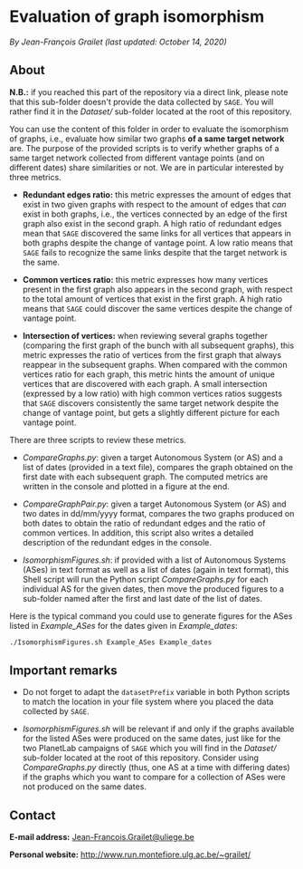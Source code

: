# Evaluation of graph isomorphism

*By Jean-François Grailet (last updated: October 14, 2020)*

## About

**N.B.:** if you reached this part of the repository via a direct link, please note that this 
sub-folder doesn't provide the data collected by `SAGE`. You will rather find it in the 
*Dataset/* sub-folder located at the root of this repository.

You can use the content of this folder in order to evaluate the isomorphism of graphs, i.e., 
evaluate how similar two graphs **of a same target network** are. The purpose of the provided 
scripts is to verify whether graphs of a same target network collected from different vantage 
points (and on different dates) share similarities or not. We are in particular interested by 
three metrics.

* **Redundant edges ratio:** this metric expresses the amount of edges that exist in two given 
  graphs with respect to the amount of edges that _can_ exist in both graphs, i.e., the vertices 
  connected by an edge of the first graph also exist in the second graph. A high ratio of 
  redundant edges mean that `SAGE` discovered the same links for all vertices that appears in 
  both graphs despite the change of vantage point. A low ratio means that `SAGE` fails to 
  recognize the same links despite that the target network is the same.

* **Common vertices ratio:** this metric expresses how many vertices present in the first graph 
  also appears in the second graph, with respect to the total amount of vertices that exist in 
  the first graph. A high ratio means that `SAGE` could discover the same vertices despite the 
  change of vantage point.

* **Intersection of vertices:** when reviewing several graphs together (comparing the first 
  graph of the bunch with all subsequent graphs), this metric expresses the ratio of vertices 
  from the first graph that always reappear in the subsequent graphs. When compared with the 
  common vertices ratio for each graph, this metric hints the amount of unique vertices that 
  are discovered with each graph. A small intersection (expressed by a low ratio) with high 
  common vertices ratios suggests that `SAGE` discovers consistently the same target network 
  despite the change of vantage point, but gets a slightly different picture for each vantage 
  point.

There are three scripts to review these metrics.

* _CompareGraphs.py_: given a target Autonomous System (or AS) and a list of dates (provided in 
  a text file), compares the graph obtained on the first date with each subsequent graph. The 
  computed metrics are written in the console and plotted in a figure at the end.

* _CompareGraphPair.py_: given a target Autonomous System (or AS) and two dates in dd/mm/yyyy 
  format, compares the two graphs produced on both dates to obtain the ratio of redundant edges 
  and the ratio of common vertices. In addition, this script also writes a detailed description 
  of the redundant edges in the console.

* _IsomorphismFigures.sh_: if provided with a list of Autonomous Systems (ASes) in text format 
  as well as a list of dates (again in text format), this Shell script will run the Python script 
  _CompareGraphs.py_ for each individual AS for the given dates, then move the produced figures 
  to a sub-folder named after the first and last date of the list of dates.

Here is the typical command you could use to generate figures for the ASes listed in 
_Example\_ASes_ for the dates given in _Example\_dates_:

```sh
./IsomorphismFigures.sh Example_ASes Example_dates
```

## Important remarks

* Do not forget to adapt the `datasetPrefix` variable in both Python scripts to match the location 
  in your file system where you placed the data collected by `SAGE`.

* _IsomorphismFigures.sh_ will be relevant if and only if the graphs available for the listed ASes 
  were produced on the same dates, just like for the two PlanetLab campaigns of `SAGE` which you 
  will find in the *Dataset/* sub-folder located at the root of this repository. Consider using 
  _CompareGraphs.py_ directly (thus, one AS at a time with differing dates) if the graphs which 
  you want to compare for a collection of ASes were not produced on the same dates.

## Contact

**E-mail address:** Jean-Francois.Grailet@uliege.be

**Personal website:** http://www.run.montefiore.ulg.ac.be/~grailet/
